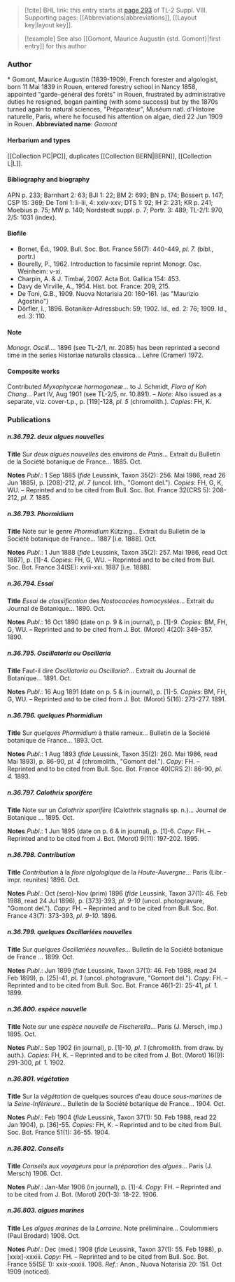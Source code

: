 > [!cite] BHL link: this entry starts at [page 293](https://www.biodiversitylibrary.org/page/33258771) of TL-2 Suppl. VIII.
> Supporting pages: [[Abbreviations|abbreviations]], [[Layout key|layout key]].

> [!example] See also [[Gomont, Maurice Augustin {std. Gomont}|first entry]] for this author

### Author

\* Gomont, Maurice Augustin (1839-1909), French forester and algologist, born 11 Mai 1839 in Rouen, entered forestry school in Nancy 1858, appointed "garde-général des forêts" in Rouen, frustrated by administrative duties he resigned, began painting (with some success) but by the 1870s turned again to natural sciences, "Préparateur", Muséum natl. d'Histoire naturelle, Paris, where he focused his attention on algae, died 22 Jun 1909 in Rouen. 
**Abbreviated name**: *Gomont*

#### Herbarium and types

[[Collection PC|PC]], duplicates [[Collection BERN|BERN]], [[Collection L|L]].

#### Bibliography and biography

APN p. 233; Barnhart 2: 63; BJI 1: 22; BM 2: 693; BN p. 174; Bossert p. 147; CSP 15: 369; De Toni 1: li-lii, 4: xxiv-xxv; DTS 1: 92; IH 2: 231; KR p. 241; Moebius p. 75; MW p. 140; Nordstedt suppl. p. 7; Portr. 3: 489; TL-2/1: 970, 2/5: 1031 (index).

#### Biofile

- Bornet, Éd., 1909. Bull. Soc. Bot. France 56(7): 440-449, *pl. 7.* (bibl., portr.)
- Bourelly, P., 1962. Introduction to facsimile reprint Monogr. Osc. Weinheim: v-xi.
- Charpin, A. & J. Timbal, 2007. Acta Bot. Gallica 154: 453.
- Davy de Virville, A., 1954. Hist. bot. France: 209, 215.
- De Toni, G.B., 1909. Nuova Notarisia 20: 160-161. (as "Maurizio Agostino")
- Dörfler, I., 1896. Botaniker-Adressbuch: 59; 1902. Id., ed. 2: 76; 1909. Id., ed. 3: 110.

#### Note

*Monogr. Oscill.*... 1896 (see TL-2/1, nr. 2085) has been reprinted a second time in the series Historiae naturalis classica... Lehre (Cramer) 1972.

#### Composite works

Contributed *Myxophyceæ hormogoneæ*... to J. Schmidt, *Flora of Koh Chang*... Part IV, Aug 1901 (see TL-2/5, nr. 10.891). – *Note*: Also issued as a separate, viz. cover-t.p., p. \[119\]-128, *pl. 5* (chromolith.). *Copies*: FH, K.

### Publications

##### n.36.792. deux algues nouvelles

**Title**
Sur *deux algues nouvelles* des environs de *Paris*... Extrait du Bulletin de la Société botanique de France... 1885. Oct.

**Notes**
*Publ*.: 1 Sep 1885 (*fide* Leussink, Taxon 35(2): 256. Mai 1986, read 26 Jun 1885), p. \[208\]-212, *pl. 7* (uncol. lith., "Gomont del."). *Copies*: FH, G, K, WU. – Reprinted and to be cited from Bull. Soc. Bot. France 32(CRS 5): 208-212, *pl. 7.* 1885.

##### n.36.793. Phormidium

**Title**
Note sur le genre *Phormidium* Kützing... Extrait du Bulletin de la Société botanique de France... 1887 \[i.e. 1888\]. Oct.

**Notes**
*Publ*.: 1 Jun 1888 (*fide* Leussink, Taxon 35(2): 257. Mai 1986, read Oct 1887), p. \[1\]-4.
*Copies*: FH, G, WU. – Reprinted and to be cited from Bull. Soc. Bot. France 34(SE): xviii-xxi. 1887 \[i.e. 1888\].

##### n.36.794. Essai

**Title**
*Essai* de *classification* des *Nostocacées homocystées*... Extrait du Journal de Botanique... 1890. Oct.

**Notes**
*Publ*.: 16 Oct 1890 (date on p. 9 & in journal), p. \[1\]-9. *Copies*: BM, FH, G, WU. – Reprinted and to be cited from J. Bot. (Morot) 4(20): 349-357. 1890.

##### n.36.795. Oscillatoria ou Oscillaria

**Title**
Faut-il dire *Oscillatoria ou Oscillaria*?... Extrait du Journal de Botanique... 1891. Oct.

**Notes**
*Publ*.: 16 Aug 1891 (date on p. 5 & in journal), p. \[1\]-5. *Copies*: BM, FH, G, WU. – Reprinted and to be cited from J. Bot. (Morot) 5(16): 273-277. 1891.

##### n.36.796. quelques Phormidium

**Title**
Sur *quelques Phormidium* à thalle rameux... Bulletin de la Société botanique de France... 1893. Oct.

**Notes**
*Publ*.: 1 Aug 1893 (*fide* Leussink, Taxon 35(2): 260. Mai 1986, read Mai 1893), p. 86-90, *pl. 4* (chromolith., "Gomont del."). *Copy*: FH. – Reprinted and to be cited from Bull. Soc. Bot. France 40(CRS 2): 86-90, *pl. 4.* 1893.

##### n.36.797. Calothrix sporifère

**Title**
Note sur un *Calothrix sporifère* (Calothrix stagnalis sp. n.)... Journal de Botanique ... 1895. Oct.

**Notes**
*Publ*.: 1 Jun 1895 (date on p. 6 & in journal), p. \[1\]-6. *Copy*: FH. – Reprinted and to be cited from J. Bot. (Morot) 9(11): 197-202. 1895.

##### n.36.798. Contribution

**Title**
*Contribution* à la *flore algologique* de la *Haute-Auvergne*... Paris (Libr.-impr. reunites) 1896. Oct.

**Notes**
*Publ*.: Oct (sero)-Nov (prim) 1896 (*fide* Leussink, Taxon 37(1): 46. Feb 1988, read 24 Jul 1896), p. \[373\]-393, *pl. 9-10* (uncol. photogravure, "Gomont del."). *Copy*: FH. – Reprinted and to be cited from Bull. Soc. Bot. France 43(7): 373-393, *pl. 9-10.* 1896.

##### n.36.799. quelques Oscillariées nouvelles

**Title**
Sur *quelques Oscillariées nouvelles*... Bulletin de la Société botanique de France ... 1899. Oct.

**Notes**
*Publ*.: Jun 1899 (*fide* Leussink, Taxon 37(1): 46. Feb 1988, read 24 Feb 1899), p. \[25\]-41, *pl. 1* (uncol. photogravure, "Gomont del."). *Copy*: FH. – Reprinted and to be cited from Bull. Soc. Bot. France 46(1-2): 25-41, *pl. 1.* 1899.

##### n.36.800. espèce nouvelle

**Title**
Note sur une *espèce nouvelle* de *Fischerella*... Paris (J. Mersch, imp.) 1895. Oct.

**Notes**
*Publ*.: Sep 1902 (in journal), p. \[1\]-10, *pl*. *1* (chromolith. from draw. by auth.). *Copies*: FH, K. – Reprinted and to be cited from J. Bot. (Morot) 16(9): 291-300, *pl. 1.* 1902.

##### n.36.801. végétation

**Title**
Sur la *végétation* de quelques sources d'eau douce *sous-marines* de la *Seine-Inférieure*... Bulletin de la Société botanique de France... 1904. Oct.

**Notes**
*Publ*.: Feb 1904 (*fide* Leussink, Taxon 37(1): 50. Feb 1988, read 22 Jan 1904), p. \[36\]-55.
*Copies*: FH, K. – Reprinted and to be cited from Bull. Soc. Bot. France 51(1): 36-55. 1904.

##### n.36.802. Conseils

**Title**
*Conseils* aux *voyageurs* pour la *préparation* des *algues*... Paris (J. Mersch) 1906. Oct.

**Notes**
*Publ*.: Jan-Mar 1906 (in journal), p. \[1\]-4. *Copy*: FH. – Reprinted and to be cited from J. Bot. (Morot) 20(1-3): 18-22. 1906.

##### n.36.803. algues marines

**Title**
Les *algues marines* de la *Lorraine*. Note préliminaire... Coulommiers (Paul Brodard) 1908. Oct.

**Notes**
*Publ*.: Dec (med.) 1908 (*fide* Leussink, Taxon 37(1): 55. Feb 1988), p. \[xxix\]-xxxiii. *Copy*: FH. – Reprinted and to be cited from Bull. Soc. Bot. France 55(SE 1): xxix-xxxiii. 1908.
*Ref*.: Anon., Nuova Notarisia 20: 151. Oct 1909 (noticed).

